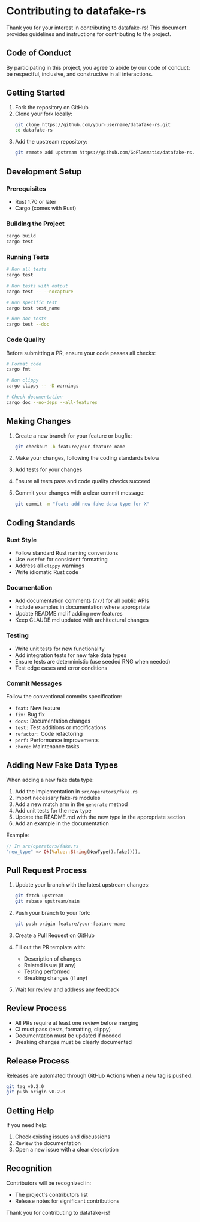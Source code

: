 # Contributing to datafake-rs

Thank you for your interest in contributing to datafake-rs! This document provides guidelines and instructions for contributing to the project.

## Code of Conduct

By participating in this project, you agree to abide by our code of conduct: be respectful, inclusive, and constructive in all interactions.

## Getting Started

1. Fork the repository on GitHub
2. Clone your fork locally:
   ```bash
   git clone https://github.com/your-username/datafake-rs.git
   cd datafake-rs
   ```
3. Add the upstream repository:
   ```bash
   git remote add upstream https://github.com/GoPlasmatic/datafake-rs.git
   ```

## Development Setup

### Prerequisites

- Rust 1.70 or later
- Cargo (comes with Rust)

### Building the Project

```bash
cargo build
cargo test
```

### Running Tests

```bash
# Run all tests
cargo test

# Run tests with output
cargo test -- --nocapture

# Run specific test
cargo test test_name

# Run doc tests
cargo test --doc
```

### Code Quality

Before submitting a PR, ensure your code passes all checks:

```bash
# Format code
cargo fmt

# Run clippy
cargo clippy -- -D warnings

# Check documentation
cargo doc --no-deps --all-features
```

## Making Changes

1. Create a new branch for your feature or bugfix:
   ```bash
   git checkout -b feature/your-feature-name
   ```

2. Make your changes, following the coding standards below

3. Add tests for your changes

4. Ensure all tests pass and code quality checks succeed

5. Commit your changes with a clear commit message:
   ```bash
   git commit -m "feat: add new fake data type for X"
   ```

## Coding Standards

### Rust Style

- Follow standard Rust naming conventions
- Use `rustfmt` for consistent formatting
- Address all `clippy` warnings
- Write idiomatic Rust code

### Documentation

- Add documentation comments (`///`) for all public APIs
- Include examples in documentation where appropriate
- Update README.md if adding new features
- Keep CLAUDE.md updated with architectural changes

### Testing

- Write unit tests for new functionality
- Add integration tests for new fake data types
- Ensure tests are deterministic (use seeded RNG when needed)
- Test edge cases and error conditions

### Commit Messages

Follow the conventional commits specification:

- `feat:` New feature
- `fix:` Bug fix
- `docs:` Documentation changes
- `test:` Test additions or modifications
- `refactor:` Code refactoring
- `perf:` Performance improvements
- `chore:` Maintenance tasks

## Adding New Fake Data Types

When adding a new fake data type:

1. Add the implementation in `src/operators/fake.rs`
2. Import necessary fake-rs modules
3. Add a new match arm in the `generate` method
4. Add unit tests for the new type
5. Update the README.md with the new type in the appropriate section
6. Add an example in the documentation

Example:
```rust
// In src/operators/fake.rs
"new_type" => Ok(Value::String(NewType().fake())),
```

## Pull Request Process

1. Update your branch with the latest upstream changes:
   ```bash
   git fetch upstream
   git rebase upstream/main
   ```

2. Push your branch to your fork:
   ```bash
   git push origin feature/your-feature-name
   ```

3. Create a Pull Request on GitHub

4. Fill out the PR template with:
   - Description of changes
   - Related issue (if any)
   - Testing performed
   - Breaking changes (if any)

5. Wait for review and address any feedback

## Review Process

- All PRs require at least one review before merging
- CI must pass (tests, formatting, clippy)
- Documentation must be updated if needed
- Breaking changes must be clearly documented

## Release Process

Releases are automated through GitHub Actions when a new tag is pushed:

```bash
git tag v0.2.0
git push origin v0.2.0
```

## Getting Help

If you need help:

1. Check existing issues and discussions
2. Review the documentation
3. Open a new issue with a clear description

## Recognition

Contributors will be recognized in:
- The project's contributors list
- Release notes for significant contributions

Thank you for contributing to datafake-rs!